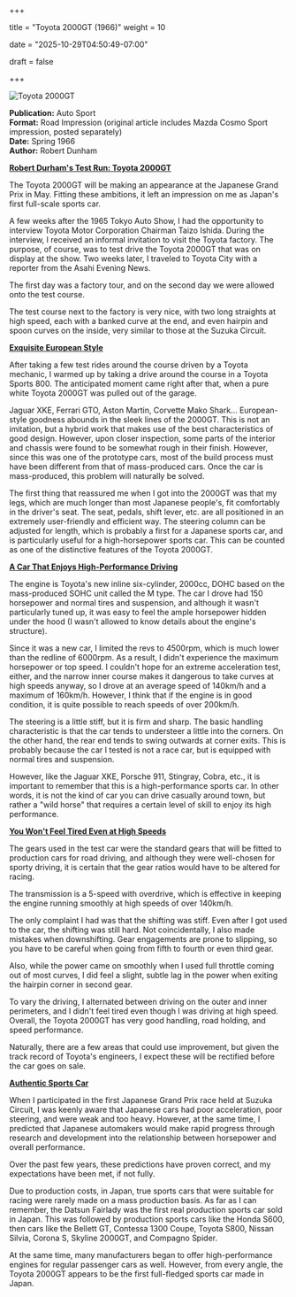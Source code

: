 +++



title = "Toyota 2000GT (1966)"
weight = 10


date = "2025-10-29T04:50:49-07:00"



draft = false



+++



![Toyota 2000GT](/images/AS-RI-Toyota-2000GT-1966.jpg)



<b>Publication:</b> Auto Sport<br>
<b>Format:</b> Road Impression (original article includes Mazda Cosmo Sport impression, posted separately)<br>
<b>Date:</b> Spring 1966<br>
<b>Author:</b> Robert Dunham



<b><u>Robert Durham's Test Run: Toyota 2000GT</b></u>

The Toyota 2000GT will be making an appearance at the Japanese Grand Prix in May. Fitting these ambitions, it left an impression on me as Japan's first full-scale sports car.

A few weeks after the 1965 Tokyo Auto Show, I had the opportunity to interview Toyota Motor Corporation Chairman Taizo Ishida. During the interview, I received an informal invitation to visit the Toyota factory. The purpose, of course, was to test drive the Toyota 2000GT that was on display at the show. Two weeks later, I traveled to Toyota City with a reporter from the Asahi Evening News.

The first day was a factory tour, and on the second day we were allowed onto the test course.

The test course next to the factory is very nice, with two long straights at high speed, each with a banked curve at the end, and even hairpin and spoon curves on the inside, very similar to those at the Suzuka Circuit.

<b><u>Exquisite European Style</b></u>

After taking a few test rides around the course driven by a Toyota mechanic, I warmed up by taking a drive around the course in a Toyota Sports 800. The anticipated moment came right after that, when a pure white Toyota 2000GT was pulled out of the garage.

Jaguar XKE, Ferrari GTO, Aston Martin, Corvette Mako Shark... European-style goodness abounds in the sleek lines of the 2000GT. This is not an imitation, but a hybrid work that makes use of the best characteristics of good design. However, upon closer inspection, some parts of the interior and chassis were found to be somewhat rough in their finish. However, since this was one of the prototype cars, most of the build process must have been different from that of mass-produced cars. Once the car is mass-produced, this problem will naturally be solved.

The first thing that reassured me when I got into the 2000GT was that my legs, which are much longer than most Japanese people's, fit comfortably in the driver's seat. The seat, pedals, shift lever, etc. are all positioned in an extremely user-friendly and efficient way. The steering column can be adjusted for length, which is probably a first for a Japanese sports car, and is particularly useful for a high-horsepower sports car. This can be counted as one of the distinctive features of the Toyota 2000GT.

<b><u>A Car That Enjoys High-Performance Driving</b></u>

The engine is Toyota's new inline six-cylinder, 2000cc, DOHC based on the mass-produced SOHC unit called the M type. The car I drove had 150 horsepower and normal tires and suspension, and although it wasn't particularly tuned up, it was easy to feel the ample horsepower hidden under the hood (I wasn't allowed to know details about the engine's structure).

Since it was a new car, I limited the revs to 4500rpm, which is much lower than the redline of 6000rpm. As a result, I didn't experience the maximum horsepower or top speed. I couldn't hope for an extreme acceleration test, either, and the narrow inner course makes it dangerous to take curves at high speeds anyway, so I drove at an average speed of 140km/h and a maximum of 160km/h. However, I think that if the engine is in good condition, it is quite possible to reach speeds of over 200km/h.

The steering is a little stiff, but it is firm and sharp. The basic handling characteristic is that the car tends to understeer a little into the corners. On the other hand, the rear end tends to swing outwards at corner exits. This is probably because the car I tested is not a race car, but is equipped with normal tires and suspension.

However, like the Jaguar XKE, Porsche 911, Stingray, Cobra, etc., it is important to remember that this is a high-performance sports car. In other words, it is not the kind of car you can drive casually around town, but rather a "wild horse" that requires a certain level of skill to enjoy its high performance.

<b><u>You Won't Feel Tired Even at High Speeds</b></u>

The gears used in the test car were the standard gears that will be fitted to production cars for road driving, and although they were well-chosen for sporty driving, it is certain that the gear ratios would have to be altered for racing.

The transmission is a 5-speed with overdrive, which is effective in keeping the engine running smoothly at high speeds of over 140km/h.

The only complaint I had was that the shifting was stiff. Even after I got used to the car, the shifting was still hard. Not coincidentally, I also made mistakes when downshifting. Gear engagements are prone to slipping, so you have to be careful when going from fifth to fourth or even third gear.

Also, while the power came on smoothly when I used full throttle coming out of most curves, I did feel a slight, subtle lag in the power when exiting the hairpin corner in second gear.

To vary the driving, I alternated between driving on the outer and inner perimeters, and I didn't feel tired even though I was driving at high speed. Overall, the Toyota 2000GT has very good handling, road holding, and speed performance.

Naturally, there are a few areas that could use improvement, but given the track record of Toyota's engineers, I expect these will be rectified before the car goes on sale.

<b><u>Authentic Sports Car</b></u>

When I participated in the first Japanese Grand Prix race held at Suzuka Circuit, I was keenly aware that Japanese cars had poor acceleration, poor steering, and were weak and too heavy. However, at the same time, I predicted that Japanese automakers would make rapid progress through research and development into the relationship between horsepower and overall performance.

Over the past few years, these predictions have proven correct, and my expectations have been met, if not fully.

Due to production costs, in Japan, true sports cars that were suitable for racing were rarely made on a mass production basis. As far as I can remember, the Datsun Fairlady was the first real production sports car sold in Japan. This was followed by production sports cars like the Honda S600, then cars like the Bellett GT, Contessa 1300 Coupe, Toyota S800, Nissan Silvia, Corona S, Skyline 2000GT, and Compagno Spider.

At the same time, many manufacturers began to offer high-performance engines for regular passenger cars as well. However, from every angle, the Toyota 2000GT appears to be the first full-fledged sports car made in Japan.
